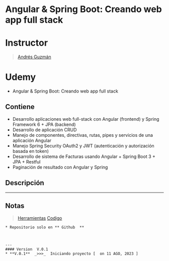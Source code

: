 # Angular & Spring Boot: Creando web app full stack
# Instructor
> [Andrés Guzmán](https://www.udemy.com/course/angular-spring/) 
 

# Udemy
* Angular & Spring Boot: Creando web app full stack

## Contiene

* Desarrollo aplicaciones web full-stack con Angular (frontend) y Spring Framework 6 + JPA (backend)
* Desarrollo de aplicación CRUD 
* Manejo de componentes, directivas, rutas, pipes y servicios de una aplicación Angular
* Manejo Spring Security OAuth2 y JWT (autenticación y autorización basada en token)
* Desarrollo de sistema de Facturas usando Angular + Spring Boot 3 + JPA + Restful
* Paginación de resultado con Angular y Spring
 

## Descripción
   

---

## Notas
 
 


> [Herramientas](https://gist.github.com/Klerith/5bd148b2e16325752219b68995ddf91b) 
> [Codigo](https://github.com/Klerith/clean-course/tree/main) 

~~~
* Repositorio solo en ** Github  **

 

---
#### Version  V.0.1 
* **V.0.1**  _>>>_  Iniciando proyecto [  on 11 AGO, 2023 ]  
 
 